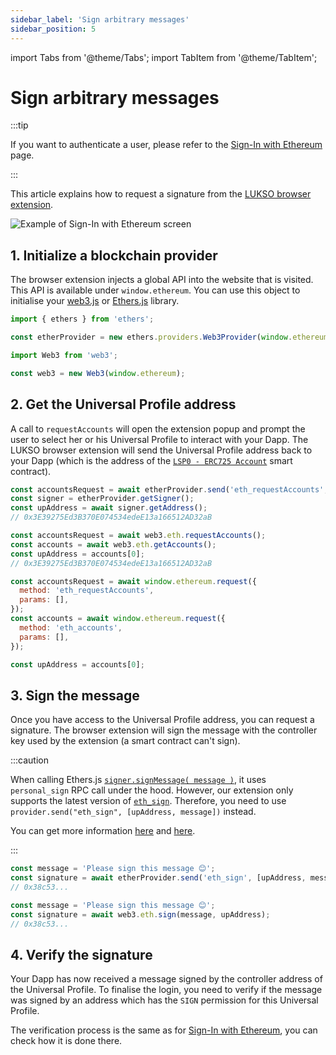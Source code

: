 ```yaml
---
sidebar_label: 'Sign arbitrary messages'
sidebar_position: 5
---
```


import Tabs from '@theme/Tabs';
import TabItem from '@theme/TabItem';

# Sign arbitrary messages

:::tip

If you want to authenticate a user, please refer to the [Sign-In with Ethereum](./sign-in-with-ethereum.md) page.

:::

This article explains how to request a signature from the [LUKSO browser extension](../browser-extension/install-browser-extension.md).

<div style={{textAlign: 'center'}}>
<img
    src="/img/extension/lukso-extension-sign.webp"
    alt="Example of Sign-In with Ethereum screen"
/>
</div>

## 1. Initialize a blockchain provider

The browser extension injects a global API into the website that is visited. This API is available under `window.ethereum`. You can use this object to initialise your [web3.js](https://web3js.readthedocs.io/en/v1.8.0/) or [Ethers.js](https://docs.ethers.io/v5/) library.

<Tabs groupId="provider">
  <TabItem value="ethers" label="Ethers.js">

```js
import { ethers } from 'ethers';

const etherProvider = new ethers.providers.Web3Provider(window.ethereum);
```

  </TabItem>
  <TabItem value="web3" label="web3.js">

```js
import Web3 from 'web3';

const web3 = new Web3(window.ethereum);
```

  </TabItem>
</Tabs>

## 2. Get the Universal Profile address

A call to `requestAccounts` will open the extension popup and prompt the user to select her or his Universal Profile to interact with your Dapp. The LUKSO browser extension will send the Universal Profile address back to your Dapp (which is the address of the [`LSP0 - ERC725 Account`](../../standards/universal-profile/lsp0-erc725account.md) smart contract).

<Tabs groupId="provider">
  <TabItem value="ethers" label="Ethers.js">

```js
const accountsRequest = await etherProvider.send('eth_requestAccounts', []);
const signer = etherProvider.getSigner();
const upAddress = await signer.getAddress();
// 0x3E39275Ed3B370E074534edeE13a166512AD32aB
```

  </TabItem>
  <TabItem value="web3" label="web3.js">

```js
const accountsRequest = await web3.eth.requestAccounts();
const accounts = await web3.eth.getAccounts();
const upAddress = accounts[0];
// 0x3E39275Ed3B370E074534edeE13a166512AD32aB
```

  </TabItem>
  <TabItem value="raw" label="raw">

```js
const accountsRequest = await window.ethereum.request({
  method: 'eth_requestAccounts',
  params: [],
});
const accounts = await window.ethereum.request({
  method: 'eth_accounts',
  params: [],
});

const upAddress = accounts[0];
```

  </TabItem>
</Tabs>

## 3. Sign the message

Once you have access to the Universal Profile address, you can request a signature. The browser extension will sign the message with the controller key used by the extension (a smart contract can't sign).

<Tabs groupId="provider">
  <TabItem value="ethers" label="Ethers.js">

:::caution

When calling Ethers.js [`signer.signMessage( message )`](https://docs.ethers.io/v5/api/signer/#Signer-signMessage), it uses `personal_sign` RPC call under the hood. However, our extension only supports the latest version of [`eth_sign`](https://ethereum.org/en/developers/docs/apis/json-rpc/#eth_sign). Therefore, you need to use `provider.send("eth_sign", [upAddress, message])` instead.

You can get more information [here](https://github.com/MetaMask/metamask-extension/issues/15857) and [here](https://github.com/ethers-io/ethers.js/issues/1544).

:::

<!-- prettier-ignore-start -->

```js
const message = 'Please sign this message 😊';
const signature = await etherProvider.send('eth_sign', [upAddress, message]);
// 0x38c53...
```

<!-- prettier-ignore-end -->

  </TabItem>
  <TabItem value="web3" label="web3.js">

```js
const message = 'Please sign this message 😊';
const signature = await web3.eth.sign(message, upAddress);
// 0x38c53...
```

  </TabItem>
</Tabs>

## 4. Verify the signature

Your Dapp has now received a message signed by the controller address of the Universal Profile. To finalise the login, you need to verify if the message was signed by an address which has the `SIGN` permission for this Universal Profile.

The verification process is the same as for [Sign-In with Ethereum](./sign-in-with-ethereum.md#4-verify-the-signature), you can check how it is done there.
